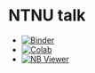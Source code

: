# NTNU talk
  - [![Binder](https://mybinder.org/badge_logo.svg)](https://mybinder.org/v2/gh/howard-haowen/NLP-demos/main?filepath=NTNU_talk.ipynb)
  - [![Colab](https://colab.research.google.com/assets/colab-badge.svg)](https://colab.research.google.com/github/howard-haowen/NLP-demos/blob/main/NTNU_talk.ipynb)
  - [![NB Viewer](https://static.mybinder.org/badge.svg)](https://nbviewer.org/github/howard-haowen/NLP-demos/blob/main/NTNU_talk.ipynb)

